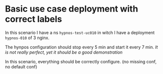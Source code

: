 # Basic use case deployment with correct labels

In this scenario I have a ns `hypnos-test-uc010` in witch I have a deployment `hypnos-010` of 3 nginx.

The hynpos configuration should stop every 5 min and start it every 7 min. _It is not really perfect, yet it should be a good demonstration_

In this scenario, everything should be correctly configure. (no missing conf, no default conf) 
